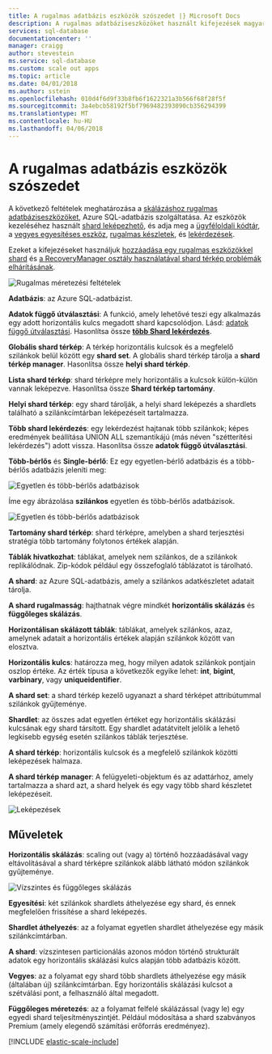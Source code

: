 ```yaml
---
title: A rugalmas adatbázis eszközök szószedet |} Microsoft Docs
description: A rugalmas adatbáziseszközöket használt kifejezések magyarázatát
services: sql-database
documentationcenter: ''
manager: craigg
author: stevestein
ms.service: sql-database
ms.custom: scale out apps
ms.topic: article
ms.date: 04/01/2018
ms.author: sstein
ms.openlocfilehash: 010d4f6d9f33b8fb6f1622321a3b566f68f28f5f
ms.sourcegitcommit: 3a4ebcb58192f5bf7969482393090cb356294399
ms.translationtype: MT
ms.contentlocale: hu-HU
ms.lasthandoff: 04/06/2018
---
```

# <a name="elastic-database-tools-glossary"></a>A rugalmas adatbázis eszközök szószedet
A következő feltételek meghatározása a [skálázáshoz rugalmas adatbáziseszközöket](sql-database-elastic-scale-introduction.md), Azure SQL-adatbázis szolgáltatása. Az eszközök kezeléséhez használt [shard leképezhető](sql-database-elastic-scale-shard-map-management.md), és adja meg a [ügyféloldali kódtár](sql-database-elastic-database-client-library.md), a [vegyes egyesítéses eszköz](sql-database-elastic-scale-overview-split-and-merge.md), [rugalmas készletek](sql-database-elastic-pool.md), és [lekérdezések](sql-database-elastic-query-overview.md). 

Ezeket a kifejezéseket használjuk [hozzáadása egy rugalmas eszközökkel shard](sql-database-elastic-scale-add-a-shard.md) és [a RecoveryManager osztály használatával shard térkép problémák elhárításának](sql-database-elastic-database-recovery-manager.md).

![Rugalmas méretezési feltételek][1]

**Adatbázis**: az Azure SQL-adatbázist. 

**Adatok függő útválasztási**: A funkció, amely lehetővé teszi egy alkalmazás egy adott horizontális kulcs megadott shard kapcsolódjon. Lásd: [adatok függő útválasztási](sql-database-elastic-scale-data-dependent-routing.md). Hasonlítsa össze  **[több Shard lekérdezés](sql-database-elastic-scale-multishard-querying.md)**.

**Globális shard térkép**: A térkép horizontális kulcsok és a megfelelő szilánkok belül között egy **shard set**. A globális shard térkép tárolja a **shard térkép manager**. Hasonlítsa össze **helyi shard térkép**.

**Lista shard térkép**: shard térképre mely horizontális a kulcsok külön-külön vannak leképezve. Hasonlítsa össze **Shard térkép tartomány**.   

**Helyi shard térkép**: egy shard tárolják, a helyi shard leképezés a shardlets található a szilánkcímtárban leképezéseit tartalmazza.

**Több shard lekérdezés**: egy lekérdezést hajtanak több szilánkok; képes eredmények beállítása UNION ALL szemantikájú (más néven "szétterítési lekérdezés") adott vissza. Hasonlítsa össze **adatok függő útválasztási**.

**Több-bérlős** és **Single-bérlő**: Ez egy egyetlen-bérlő adatbázis és a több-bérlős adatbázis jeleníti meg:

![Egyetlen és több-bérlős adatbázisok](./media/sql-database-elastic-scale-glossary/multi-single-simple.png)

Íme egy ábrázolása **szilánkos** egyetlen és több-bérlős adatbázisok. 

![Egyetlen és több-bérlős adatbázisok](./media/sql-database-elastic-scale-glossary/shards-single-multi.png)

**Tartomány shard térkép**: shard térképre, amelyben a shard terjesztési stratégia több tartomány folytonos értékek alapján. 

**Táblák hivatkozhat**: táblákat, amelyek nem szilánkos, de a szilánkok replikálódnak. Zip-kódok például egy összefoglaló táblázatot is tárolható. 

**A shard**: az Azure SQL-adatbázis, amely a szilánkos adatkészletet adatait tárolja. 

**A shard rugalmasság**: hajthatnak végre mindkét **horizontális skálázás** és **függőleges skálázás**.

**Horizontálisan skálázott táblák**: táblákat, amelyek szilánkos, azaz, amelynek adatait a horizontális értékek alapján szilánkok között van elosztva. 

**Horizontális kulcs**: határozza meg, hogy milyen adatok szilánkok pontjain oszlop értéke. Az érték típusa a következők egyike lehet: **int**, **bigint**, **varbinary**, vagy **uniqueidentifier**. 

**A shard set**: a shard térkép kezelő ugyanazt a shard térképet attribútummal szilánkok gyűjteménye.  

**Shardlet**: az összes adat egyetlen értéket egy horizontális skálázási kulcsának egy shard társított. Egy shardlet adatátvitelt jelölik a lehető legkisebb egység esetén szilánkos táblák terjesztése. 

**A shard térkép**: horizontális kulcsok és a megfelelő szilánkok közötti leképezések halmaza.

**A shard térkép manager**: A felügyeleti-objektum és az adattárhoz, amely tartalmazza a shard azt, a shard helyek és egy vagy több shard készletet leképezéseit.

![Leképezések][2]

## <a name="verbs"></a>Műveletek
**Horizontális skálázás**: scaling out (vagy a) történő hozzáadásával vagy eltávolításával a shard térképre szilánkok alább látható módon szilánkok gyűjteménye.

![Vízszintes és függőleges skálázás][3]

**Egyesítési**: két szilánkok shardlets áthelyezése egy shard, és ennek megfelelően frissítése a shard leképezés.

**Shardlet áthelyezés**: az a folyamat egyetlen shardlet áthelyezése egy másik szilánkcímtárban. 

**A shard**: vízszintesen particionálás azonos módon történő strukturált adatok egy horizontális skálázási kulcs alapján több adatbázis között.

**Vegyes**: az a folyamat egy shard több shardlets áthelyezése egy másik (általában új) szilánkcímtárban. Egy horizontális skálázási kulcsot a szétválási pont, a felhasználó által megadott.

**Függőleges méretezés**: az a folyamat felfelé skálázással (vagy le) egy egyedi shard teljesítményszintjét. Például módosítása a shard szabványos Premium (amely elegendő számítási erőforrás eredményez). 

[!INCLUDE [elastic-scale-include](../../includes/elastic-scale-include.md)]

<!--Image references-->
[1]: ./media/sql-database-elastic-scale-glossary/glossary.png
[2]: ./media/sql-database-elastic-scale-glossary/mappings.png
[3]: ./media/sql-database-elastic-scale-glossary/h_versus_vert.png

